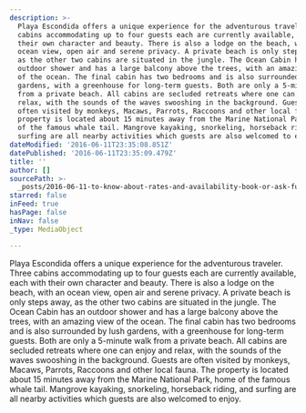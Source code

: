 ```yaml
---
description: >-
  Playa Escondida offers a unique experience for the adventurous traveler. Three
  cabins accommodating up to four guests each are currently available, each with
  their own character and beauty. There is also a lodge on the beach, with an
  ocean view, open air and serene privacy. A private beach is only steps away,
  as the other two cabins are situated in the jungle. The Ocean Cabin has an
  outdoor shower and has a large balcony above the trees, with an amazing view
  of the ocean. The final cabin has two bedrooms and is also surrounded by lush
  gardens, with a greenhouse for long-term guests. Both are only a 5-minute walk
  from a private beach. All cabins are secluded retreats where one can enjoy and
  relax, with the sounds of the waves swooshing in the background. Guests are
  often visited by monkeys, Macaws, Parrots, Raccoons and other local fauna. The
  property is located about 15 minutes away from the Marine National Park, home
  of the famous whale tail. Mangrove kayaking, snorkeling, horseback riding, and
  surfing are all nearby activities which guests are also welcomed to enjoy.
dateModified: '2016-06-11T23:35:08.851Z'
datePublished: '2016-06-11T23:35:09.479Z'
title: ''
author: []
sourcePath: >-
  _posts/2016-06-11-to-know-about-rates-and-availability-book-or-ask-further-qu.md
starred: false
inFeed: true
hasPage: false
inNav: false
_type: MediaObject

---
```

Playa Escondida offers a unique experience for the adventurous traveler. Three cabins accommodating up to four guests each are currently available, each with their own character and beauty. There is also a lodge on the beach, with an ocean view, open air and serene privacy. A private beach is only steps away, as the other two cabins are situated in the jungle. The Ocean Cabin has an outdoor shower and has a large balcony above the trees, with an amazing view of the ocean. The final cabin has two bedrooms and is also surrounded by lush gardens, with a greenhouse for long-term guests. Both are only a 5-minute walk from a private beach. All cabins are secluded retreats where one can enjoy and relax, with the sounds of the waves swooshing in the background. Guests are often visited by monkeys, Macaws, Parrots, Raccoons and other local fauna. The property is located about 15 minutes away from the Marine National Park, home of the famous whale tail. Mangrove kayaking, snorkeling, horseback riding, and surfing are all nearby activities which guests are also welcomed to enjoy.